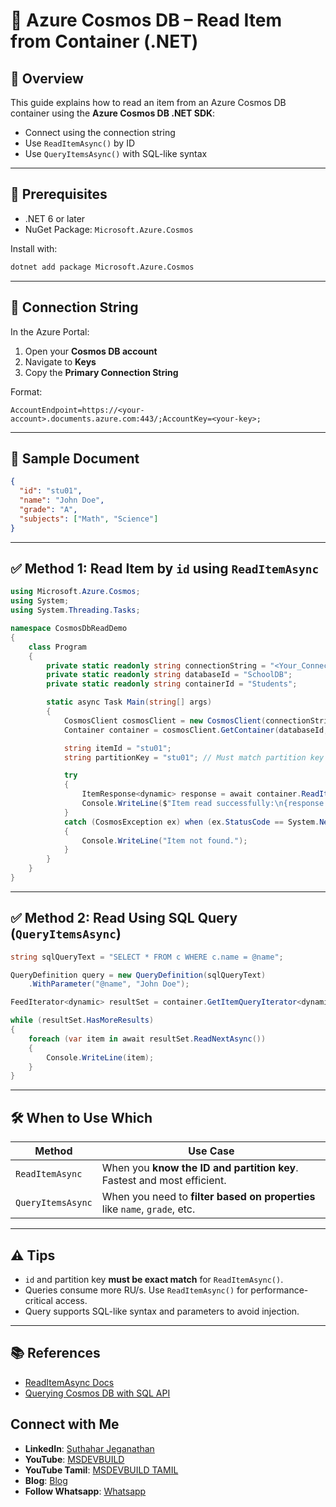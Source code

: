 # 📘 Azure Cosmos DB – Read Item from Container (.NET)

## 🧾 Overview

This guide explains how to read an item from an Azure Cosmos DB container using the **Azure Cosmos DB .NET SDK**:

* Connect using the connection string
* Use `ReadItemAsync()` by ID
* Use `QueryItemsAsync()` with SQL-like syntax

---

## 🔧 Prerequisites

* .NET 6 or later
* NuGet Package: `Microsoft.Azure.Cosmos`

Install with:

```bash
dotnet add package Microsoft.Azure.Cosmos
```

---

## 🔐 Connection String

In the Azure Portal:

1. Open your **Cosmos DB account**
2. Navigate to **Keys**
3. Copy the **Primary Connection String**

Format:

```
AccountEndpoint=https://<your-account>.documents.azure.com:443/;AccountKey=<your-key>;
```

---

## 📄 Sample Document

```json
{
  "id": "stu01",
  "name": "John Doe",
  "grade": "A",
  "subjects": ["Math", "Science"]
}
```

---

## ✅ Method 1: Read Item by `id` using `ReadItemAsync`

```csharp
using Microsoft.Azure.Cosmos;
using System;
using System.Threading.Tasks;

namespace CosmosDbReadDemo
{
    class Program
    {
        private static readonly string connectionString = "<Your_Connection_String>";
        private static readonly string databaseId = "SchoolDB";
        private static readonly string containerId = "Students";

        static async Task Main(string[] args)
        {
            CosmosClient cosmosClient = new CosmosClient(connectionString);
            Container container = cosmosClient.GetContainer(databaseId, containerId);

            string itemId = "stu01";
            string partitionKey = "stu01"; // Must match partition key value

            try
            {
                ItemResponse<dynamic> response = await container.ReadItemAsync<dynamic>(itemId, new PartitionKey(partitionKey));
                Console.WriteLine($"Item read successfully:\n{response.Resource}");
            }
            catch (CosmosException ex) when (ex.StatusCode == System.Net.HttpStatusCode.NotFound)
            {
                Console.WriteLine("Item not found.");
            }
        }
    }
}
```

---

## ✅ Method 2: Read Using SQL Query (`QueryItemsAsync`)

```csharp
string sqlQueryText = "SELECT * FROM c WHERE c.name = @name";

QueryDefinition query = new QueryDefinition(sqlQueryText)
    .WithParameter("@name", "John Doe");

FeedIterator<dynamic> resultSet = container.GetItemQueryIterator<dynamic>(query);

while (resultSet.HasMoreResults)
{
    foreach (var item in await resultSet.ReadNextAsync())
    {
        Console.WriteLine(item);
    }
}
```

---

## 🛠️ When to Use Which

| Method            | Use Case                                                                   |
| ----------------- | -------------------------------------------------------------------------- |
| `ReadItemAsync`   | When you **know the ID and partition key**. Fastest and most efficient.    |
| `QueryItemsAsync` | When you need to **filter based on properties** like `name`, `grade`, etc. |

---

## ⚠️ Tips

* `id` and partition key **must be exact match** for `ReadItemAsync()`.
* Queries consume more RU/s. Use `ReadItemAsync()` for performance-critical access.
* Query supports SQL-like syntax and parameters to avoid injection.

---

## 📚 References

* [ReadItemAsync Docs](https://learn.microsoft.com/en-us/dotnet/api/microsoft.azure.cosmos.container.readitemasync)
* [Querying Cosmos DB with SQL API](https://learn.microsoft.com/en-us/azure/cosmos-db/sql/query-overview)

## Connect with Me
- **LinkedIn**: [Suthahar Jeganathan](https://www.linkedin.com/in/jssuthahar/)
- **YouTube**: [MSDEVBUILD](https://www.youtube.com/@MSDEVBUILD)
- **YouTube Tamil**: [MSDEVBUILD TAMIL](https://www.youtube.com/@MSDEVBUILDTamil)
- **Blog**: [Blog](https://www.msdevbuild.com/)
- **Follow Whatsapp**: [Whatsapp](https://www.whatsapp.com/channel/0029Va5j2rHEFeXcTlUhQB0J)
